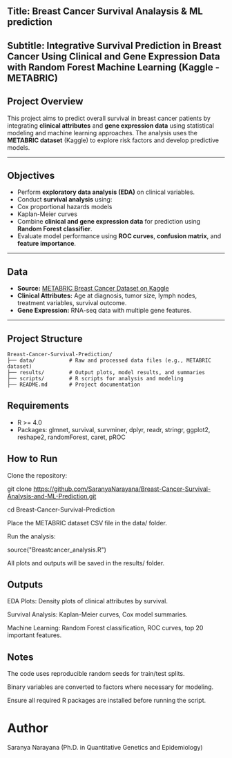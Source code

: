 ## Title: Breast Cancer Survival Analaysis & ML prediction

## Subtitle: Integrative Survival Prediction in Breast Cancer Using Clinical and Gene Expression Data with Random Forest Machine Learning (Kaggle - METABRIC)

## Project Overview
This project aims to predict overall survival in breast cancer patients by integrating **clinical attributes** and **gene expression data** using statistical modeling and machine learning approaches. The analysis uses the **METABRIC dataset** (Kaggle) to explore risk factors and develop predictive models.

---

## Objectives
- Perform **exploratory data analysis (EDA)** on clinical variables.
- Conduct **survival analysis** using:
- Cox proportional hazards models
- Kaplan-Meier curves
- Combine **clinical and gene expression data** for prediction using **Random Forest classifier**.
- Evaluate model performance using **ROC curves**, **confusion matrix**, and **feature importance**.

---

## Data
- **Source:** [METABRIC Breast Cancer Dataset on Kaggle](https://www.kaggle.com/datasets)
- **Clinical Attributes:** Age at diagnosis, tumor size, lymph nodes, treatment variables, survival outcome.
- **Gene Expression:** RNA-seq data with multiple gene features.
---
## Project Structure

```
Breast-Cancer-Survival-Prediction/
├── data/           # Raw and processed data files (e.g., METABRIC dataset)
├── results/        # Output plots, model results, and summaries
├── scripts/        # R scripts for analysis and modeling
├── README.md       # Project documentation
```


## Requirements
- R >= 4.0
- Packages:
 glmnet, survival, survminer, dplyr, readr, stringr, ggplot2, reshape2,
  randomForest, caret, pROC

## How to Run

Clone the repository:

git clone https://github.com/SaranyaNarayana/Breast-Cancer-Survival-Analysis-and-ML-Prediction.git

cd Breast-Cancer-Survival-Prediction


Place the METABRIC dataset CSV file in the data/ folder.

Run the analysis:

source("Breastcancer_analysis.R")


All plots and outputs will be saved in the results/ folder.

## Outputs

EDA Plots: Density plots of clinical attributes by survival.

Survival Analysis: Kaplan-Meier curves, Cox model summaries.

Machine Learning: Random Forest classification, ROC curves, top 20 important features.

## Notes

The code uses reproducible random seeds for train/test splits.

Binary variables are converted to factors where necessary for modeling.

Ensure all required R packages are installed before running the script.

# Author
Saranya Narayana
(Ph.D. in Quantitative Genetics and Epidemiology)